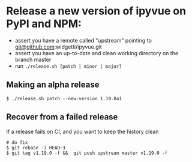 # Release a new version of ipyvue on PyPI and NPM:

- assert you have a remote called "upstream" pointing to git@github.com:widgetti/ipyvue.git
- assert you have an up-to-date and clean working directory on the branch master
- run `./release.sh [patch | minor | major]`

## Making an alpha release

    $ ./release.sh patch --new-version 1.19.0a1

## Recover from a failed release

If a release fails on CI, and you want to keep the history clean
```
# do fix
$ git rebase -i HEAD~3
$ git tag v1.19.0 -f &&  git push upstream master v1.19.0 -f
```
